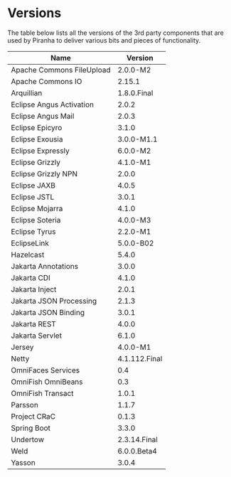 # Versions

The table below lists all the versions of the 3rd party components that are
used by Piranha to deliver various bits and pieces of functionality.

| Name                      | Version       |
|---------------------------|---------------|
| Apache Commons FileUpload | 2.0.0-M2      |
| Apache Commons IO         | 2.15.1        |
| Arquillian                | 1.8.0.Final   |
| Eclipse Angus Activation  | 2.0.2         |
| Eclipse Angus Mail        | 2.0.3         |
| Eclipse Epicyro           | 3.1.0         |
| Eclipse Exousia           | 3.0.0-M1.1    |
| Eclipse Expressly         | 6.0.0-M2      |
| Eclipse Grizzly           | 4.1.0-M1      |
| Eclipse Grizzly NPN       | 2.0.0         |
| Eclipse JAXB              | 4.0.5         |
| Eclipse JSTL              | 3.0.1         |
| Eclipse Mojarra           | 4.1.0         |
| Eclipse Soteria           | 4.0.0-M3      |
| Eclipse Tyrus             | 2.2.0-M1      |
| EclipseLink               | 5.0.0-B02     |
| Hazelcast                 | 5.4.0         |
| Jakarta Annotations       | 3.0.0         |
| Jakarta CDI               | 4.1.0         |
| Jakarta Inject            | 2.0.1         |
| Jakarta JSON Processing   | 2.1.3         |
| Jakarta JSON Binding      | 3.0.1         |
| Jakarta REST              | 4.0.0         |
| Jakarta Servlet           | 6.1.0         |
| Jersey                    | 4.0.0-M1      |
| Netty                     | 4.1.112.Final |
| OmniFaces Services        | 0.4           |
| OmniFish OmniBeans        | 0.3           |
| OmniFish Transact         | 1.0.1         |
| Parsson                   | 1.1.7         |
| Project CRaC              | 0.1.3         |
| Spring Boot               | 3.3.0         |
| Undertow                  | 2.3.14.Final  |
| Weld                      | 6.0.0.Beta4   |
| Yasson                    | 3.0.4         |
